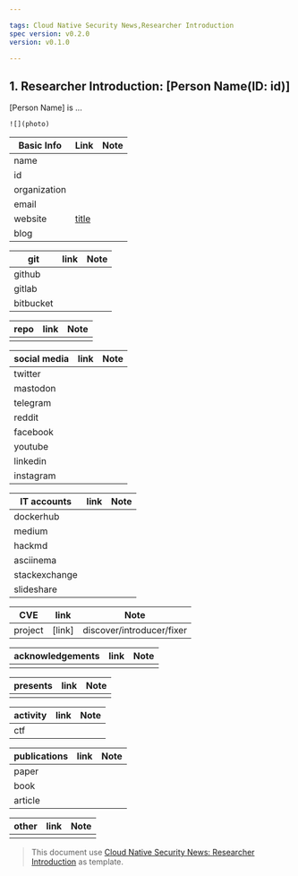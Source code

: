 ```yaml
---

tags: Cloud Native Security News,Researcher Introduction
spec version: v0.2.0
version: v0.1.0

---
```


## 1. Researcher Introduction: [Person Name(ID: id)]

[Person Name] is ...

`![](photo)`


| Basic Info       | Link      | Note |
|------------------|-----------|------|
| name             |
| id               |
| organization     |
| email            |
| website          | [title]() |
| blog             |

| git              | link      | Note |
|------------------|-----------|------|
| github           |
| gitlab           |
| bitbucket        |

| repo             | link      | Note |
|------------------|-----------|------|
|                  |

| social media     | link      | Note |
|------------------|-----------|------|
| twitter          |
| mastodon         |
| telegram         |
| reddit           |
| facebook         |
| youtube          |
| linkedin         |
| instagram        |

| IT accounts      | link      | Note |
|------------------|-----------|------|
| dockerhub        |           |
| medium           |
| hackmd           |
| asciinema        |
| stackexchange    |
| slideshare       |

| CVE              | link      | Note |
|------------------|-----------|------|
| project          | [link]    | discover/introducer/fixer |

| acknowledgements | link      | Note |
|------------------|-----------|------|
|                  |

| presents         | link      | Note |
|------------------|-----------|------|
|                  |

| activity         | link      | Note |
|------------------|-----------|------|
| ctf              |

| publications     | link      | Note |
|------------------|-----------|------|
| paper            |
| book             |
| article          |

| other            | link      | Note |
|------------------|-----------|------|
|                  |

> This document use [Cloud Native Security News: Researcher Introduction](https://github.com/cloud-native-security-news/spec/blob/main/researcher-introduction.md) as template.

